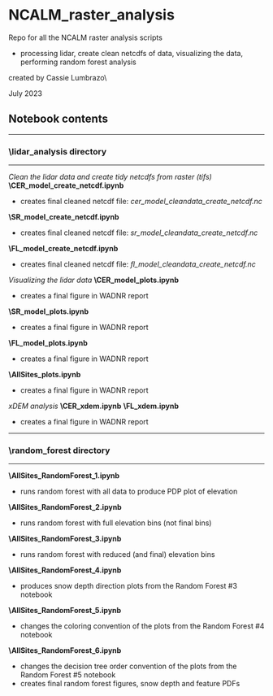 # NCALM_raster_analysis

Repo for all the NCALM raster analysis scripts
* processing lidar, create clean netcdfs of data, visualizing the data, performing random forest analysis 

created by Cassie Lumbrazo\

July 2023 



## Notebook contents 

---
### **\lidar_analysis** directory 
---

*Clean the lidar data and create tidy netcdfs from raster (tifs)*
**\CER_model_create_netcdf.ipynb**
- creates final cleaned netcdf file: *cer_model_cleandata_create_netcdf.nc* 

**\SR_model_create_netcdf.ipynb**
- creates final cleaned netcdf file: *sr_model_cleandata_create_netcdf.nc* 

**\FL_model_create_netcdf.ipynb**
- creates final cleaned netcdf file: *fl_model_cleandata_create_netcdf.nc* 


*Visualizing the lidar data* 
**\CER_model_plots.ipynb**
- creates a final figure in WADNR report 

**\SR_model_plots.ipynb**
- creates a final figure in WADNR report 

**\FL_model_plots.ipynb**
- creates a final figure in WADNR report 

**\AllSites_plots.ipynb**
- creates a final figure in WADNR report 

*xDEM analysis* 
**\CER_xdem.ipynb**
**\FL_xdem.ipynb**
- creates a final figure in WADNR report 

---
### **\random_forest** directory 
---

**\AllSites_RandomForest_1.ipynb**
- runs random forest with all data to produce PDP plot of elevation

**\AllSites_RandomForest_2.ipynb**
- runs random forest with full elevation bins (not final bins)

**\AllSites_RandomForest_3.ipynb**
- runs random forest with reduced (and final) elevation bins

**\AllSites_RandomForest_4.ipynb**
- produces snow depth direction plots from the Random Forest #3 notebook

**\AllSites_RandomForest_5.ipynb**
- changes the coloring convention of the plots from the Random Forest #4 notebook 

**\AllSites_RandomForest_6.ipynb**
- changes the decision tree order convention of the plots from the Random Forest #5 notebook
- creates final random forest figures, snow depth and feature PDFs
